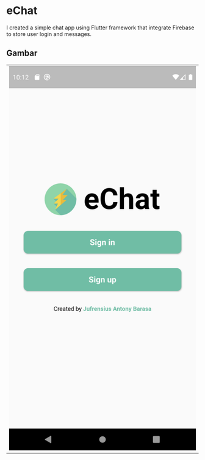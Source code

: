 # eChat

I created a simple chat app using Flutter framework that integrate Firebase to store user login and messages.

## Gambar
<table>
  <tr>
    <td><img src="https://raw.githubusercontent.com/Jufrenbarasa/venus/master/screenshoot/Screenshot_1591585938.png"/></td>
  </tr>
</table>


